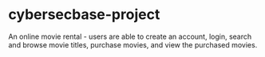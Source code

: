 # cybersecbase-project

An online movie rental - users are able to create an account, login, search and browse movie titles, purchase movies, and view the purchased movies.
